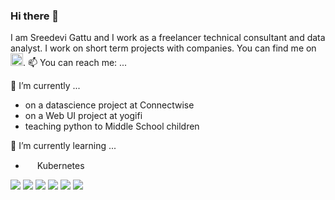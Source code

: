 ### Hi there 👋

I am Sreedevi Gattu and I work as a freelancer technical consultant and data analyst. I work on short term projects with companies. You can find me on 
<a href="https://www.linkedin.com/in/sreedevi-gattu/"><img src="https://simpleicons.org/icons/linkedin.svg" width="20"></a>.
📫 You can reach me: ...

<!--
Here are some ideas to get you started:

- 🔭 I’m currently working on ...
- 🌱 I’m currently learning ...
- 👯 I’m looking to collaborate on ...
- 🤔 I’m looking for help with ...
- 💬 Ask me about ...
- 📫 How to reach me: ...
- 😄 Pronouns: ...
- ⚡ Fun fact: ...
-->

🔭 I’m currently ...
- on a datascience project at Connectwise
- on a Web UI project at yogifi
- teaching python to Middle School children

🌱 I’m currently learning ...
- <img src= "https://simpleicons.org/icons/kubernetes.svg" width="15"> Kubernetes

![](https://img.shields.io/badge/OS-Linux-informational?style=flat&color=2bbc8a) 
![](https://img.shields.io/badge/OS-Windows-informational?style=flat&color=2bbc8a) 
![](https://img.shields.io/badge/Editor-Visual%20Studio%20Code-informational?style=flat&color=2bbc8a) 
![](https://img.shields.io/badge/Code-Python-informational?style=flat&color=2bbc8a)
![](https://img.shields.io/badge/Tools-Docker-informational?style=flat&color=2bbc8a)
![](https://img.shields.io/badge/Cloud-Google%20Cloud-informational?style=flat&color=2bbc8a)
